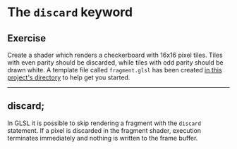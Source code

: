 # The `discard` keyword

## Exercise

Create a shader which renders a checkerboard with 16x16 pixel tiles.  Tiles with even parity should be discarded, while tiles with odd parity should be drawn white. A template file called `fragment.glsl` has been created <a href="/open/discard" target="_blank">in this project's directory</a> to help get you started.

***

## discard;

In GLSL it is possible to skip rendering a fragment with the `discard` statement. If a pixel is discarded in the fragment shader, execution terminates immediately and nothing is written to the frame buffer.

